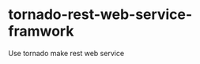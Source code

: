 tornado-rest-web-service-framwork
=================================

Use tornado make rest web service
